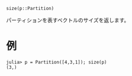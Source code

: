 ```
size(p::Partition)
```

パーティションを表すベクトルのサイズを返します。

# 例

```jldoctest
julia> p = Partition([4,3,1]); size(p)
(3,)
```
